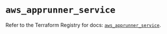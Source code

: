 # `aws_apprunner_service`

Refer to the Terraform Registry for docs: [`aws_apprunner_service`](https://registry.terraform.io/providers/hashicorp/aws/5.56.1/docs/resources/apprunner_service).
